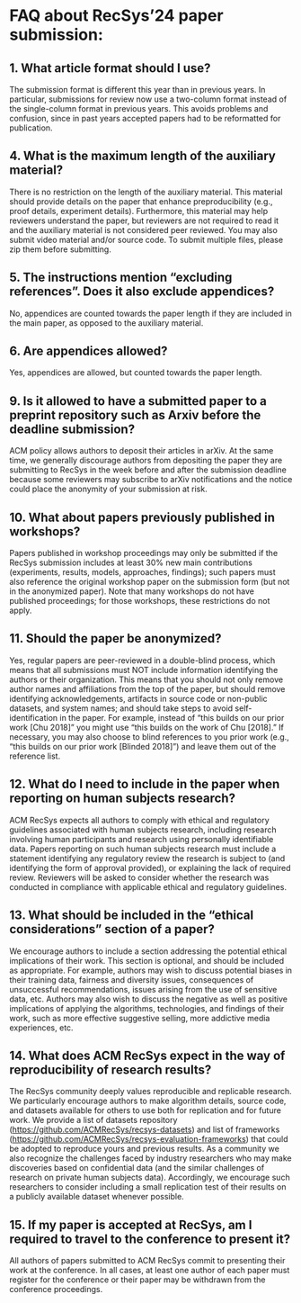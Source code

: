 # FAQ about RecSys’24 paper submission:

## 1. What article format should I use?
The submission format is different this year than in previous years. In particular, submissions for review now use a two-column format instead of the single-column format in previous years. This avoids problems and confusion, since in past years accepted papers had to be reformatted for publication.
## 4. What is the maximum length of the auxiliary material?
There is no restriction on the length of the auxiliary material. This material should provide details on the paper that enhance preproducibility (e.g., proof details, experiment details). Furthermore, this material may help reviewers understand the paper, but reviewers are not required to read it and the auxiliary material is not considered peer reviewed. You may also submit video material and/or source code. To submit multiple files, please zip them before submitting.
## 5. The instructions mention “excluding references”. Does it also exclude appendices?
No, appendices are counted towards the paper length if they are included in the main paper, as opposed to the auxiliary material.
## 6. Are appendices allowed?
Yes, appendices are allowed, but counted towards the paper length. 
## 9. Is it allowed to have a submitted paper to a preprint repository such as Arxiv before the deadline submission?
ACM policy allows authors to deposit their articles in arXiv.  At the same time, we generally discourage authors from depositing the paper they are submitting to RecSys in the week before and after the submission deadline because some reviewers may subscribe to arXiv notifications and the notice could place the anonymity of your submission at risk.
## 10. What about papers previously published in workshops?
Papers published in workshop proceedings may only be submitted if the RecSys submission includes at least 30% new main contributions (experiments, results, models, approaches, findings); such papers must also reference the original workshop paper on the submission form (but not in the anonymized paper).  Note that many workshops do not have published proceedings; for those workshops, these restrictions do not apply.
## 11. Should the paper be anonymized? 
Yes, regular papers are peer-reviewed in a double-blind process, which means that all submissions must NOT include information identifying the authors or their organization.  This means that you should not only remove author names and affiliations from the top of the paper, but should remove identifying acknowledgements, artifacts in source code or non-public datasets, and system names;  and should take steps to avoid self-identification in the paper.  For example, instead of “this builds on our prior work [Chu 2018]” you might use “this builds on the work of Chu [2018].”  If necessary, you may also choose to blind references to you prior work (e.g., “this builds on our prior work [Blinded 2018]”) and leave them out of the reference list.  
## 12. What do I need to include in the paper when reporting on human subjects research?
ACM RecSys expects all authors to comply with ethical and regulatory guidelines associated with human subjects research, including research involving human participants and research using personally identifiable data.  Papers reporting on such human subjects research must include a statement identifying any regulatory review the research is subject to (and identifying the form of approval provided), or explaining the lack of required review.  Reviewers will be asked to consider whether the research was conducted in compliance with applicable ethical and regulatory guidelines.  
## 13. What should be included in the “ethical considerations” section of a paper?
We encourage authors to include a section addressing the potential ethical implications of their work. This section is optional, and should be included as appropriate. For example, authors may wish to discuss potential biases in their training data, fairness and diversity issues, consequences of unsuccessful recommendations, issues arising from the use of sensitive data, etc.  Authors may also wish to discuss the negative as well as positive implications of applying the algorithms, technologies, and findings of their work, such as more effective suggestive selling, more addictive media experiences, etc.
## 14.  What does ACM RecSys expect in the way of reproducibility of research results?
The RecSys community deeply values reproducible and replicable research.  We particularly encourage authors to make algorithm details, source code, and datasets available for others to use both for replication and for future work.  We provide a list of datasets repository (https://github.com/ACMRecSys/recsys-datasets) and list of frameworks (https://github.com/ACMRecSys/recsys-evaluation-frameworks) that could be adopted to reproduce yours and previous results. As a community we also recognize the challenges faced by industry researchers who may make discoveries based on confidential data (and the similar challenges of research on private human subjects data).  Accordingly, we encourage such researchers to consider including a small replication test of their results on a publicly available dataset whenever possible.  
## 15.  If my paper is accepted at RecSys, am I required to travel to the conference to present it?
All authors of papers submitted to ACM RecSys commit to presenting their work at the conference. In all cases, at least one author of each paper must register for the conference or their paper may be withdrawn from the conference proceedings.
